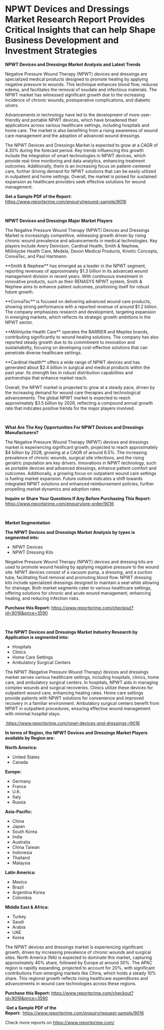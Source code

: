 <p><h1>NPWT Devices and Dressings Market Research Report Provides Critical Insights that can help Shape Business Development and Investment Strategies</h1></p><p><strong>NPWT Devices and Dressings Market Analysis and Latest Trends</strong></p>
<p><p>Negative Pressure Wound Therapy (NPWT) devices and dressings are specialized medical products designed to promote healing by applying negative pressure to wounds. This technique enhances blood flow, reduces edema, and facilitates the removal of exudate and infectious materials. The NPWT market has witnessed significant growth due to the increasing incidence of chronic wounds, postoperative complications, and diabetic ulcers. </p><p>Advancements in technology have led to the development of more user-friendly and portable NPWT devices, which have broadened their applications across various healthcare settings, including hospitals and home care. The market is also benefiting from a rising awareness of wound care management and the adoption of advanced wound dressings.</p><p>The NPWT Devices and Dressings Market is expected to grow at a CAGR of 4.30% during the forecast period. Key trends influencing this growth include the integration of smart technologies in NPWT devices, which provide real-time monitoring and data analytics, enhancing treatment outcomes. Additionally, there is an increasing focus on patient-centered care, further driving demand for NPWT solutions that can be easily utilized in outpatient and home settings. Overall, the market is poised for sustained expansion as healthcare providers seek effective solutions for wound management.</p></p>
<p><strong>Get a Sample PDF of the Report:&nbsp;</strong> <a href="https://www.reportprime.com/enquiry/request-sample/9016?utm_campaign=1126&utm_medium=2&utm_source=Github&utm_content=ia&utm_term=20032025&utm_id=npwt-devices-and-dressings">https://www.reportprime.com/enquiry/request-sample/9016</a></p>
<p>&nbsp;</p>
<p><strong>NPWT Devices and Dressings Major Market Players</strong></p>
<p><p>The Negative Pressure Wound Therapy (NPWT) Devices and Dressings Market is increasingly competitive, witnessing growth driven by rising chronic wound prevalence and advancements in medical technologies. Key players include Avery Dennison, Cardinal Health, Smith & Nephew, Mölnlycke Health Care, Medela, Devon Medical Products, Kinetic Concepts, ConvaTec, and Paul Hartmann.</p><p>**Smith & Nephew** has emerged as a leader in the NPWT segment, reporting revenues of approximately $1.3 billion in its advanced wound management division in recent years. With continuous investment in innovative products, such as their RENASYS NPWT system, Smith & Nephew aims to enhance patient outcomes, positioning itself for robust future growth.</p><p>**ConvaTec** is focused on delivering advanced wound care products, showing strong performance with a reported revenue of around $1.2 billion. The company emphasizes research and development, targeting expansion in emerging markets, which reflects its strategic growth ambitions in the NPWT sector.</p><p>**Mölnlycke Health Care** operates the BARRIER and Mepilex brands, contributing significantly to wound healing solutions. The company has also reported steady growth due to its commitment to innovation and sustainability, focusing on developing cost-effective solutions that can penetrate diverse healthcare settings.</p><p>**Cardinal Health** offers a wide range of NPWT devices and has generated about $2.4 billion in surgical and medical products within the past year. Its strength lies in robust distribution capabilities and partnerships that enhance market reach.</p><p>Overall, the NPWT market is projected to grow at a steady pace, driven by the increasing demand for wound care therapies and technological advancements. The global NPWT market is expected to reach approximately $3.5 billion by 2026, reflecting a compound annual growth rate that indicates positive trends for the major players involved.</p></p>
<p>&nbsp;</p>
<p><strong>What Are The Key Opportunities For NPWT Devices and Dressings Manufacturers?</strong></p>
<p><p>The Negative Pressure Wound Therapy (NPWT) devices and dressings market is experiencing significant growth, projected to reach approximately $4 billion by 2028, growing at a CAGR of around 6.5%. The increasing prevalence of chronic wounds, surgical site infections, and the rising geriatric population are key drivers. Innovations in NPWT technology, such as portable devices and advanced dressings, enhance patient comfort and outcomes. Additionally, a growing focus on outpatient wound care settings is fueling market expansion. Future outlook indicates a shift towards integrated NPWT solutions and enhanced reimbursement policies, further propelling market dynamics and adoption rates.</p></p>
<p><strong>Inquire or Share Your Questions If Any Before Purchasing This Report:</strong> <a href="https://www.reportprime.com/enquiry/pre-order/9016?utm_campaign=1126&utm_medium=2&utm_source=Github&utm_content=ia&utm_term=20032025&utm_id=npwt-devices-and-dressings">https://www.reportprime.com/enquiry/pre-order/9016</a></p>
<p>&nbsp;</p>
<p><strong>Market Segmentation</strong></p>
<p><strong>The NPWT Devices and Dressings Market Analysis by types is segmented into:</strong></p>
<p><ul><li>NPWT Devices</li><li>NPWT Dressing Kits</li></ul></p>
<p><p>Negative Pressure Wound Therapy (NPWT) devices and dressing kits are used to promote wound healing by applying negative pressure to the wound site. NPWT devices consist of a vacuum pump, a dressing, and a suction tube, facilitating fluid removal and promoting blood flow. NPWT dressing kits include specialized dressings designed to maintain a seal while allowing for drainage. Both market segments cater to various healthcare settings, offering solutions for chronic and acute wound management, enhancing healing, and reducing infection risks.</p></p>
<p><strong>Purchase this Report:&nbsp;</strong><a href="https://www.reportprime.com/checkout?id=9016&price=3590&utm_campaign=1126&utm_medium=2&utm_source=Github&utm_content=ia&utm_term=20032025&utm_id=npwt-devices-and-dressings">https://www.reportprime.com/checkout?id=9016&price=3590</a></p>
<p>&nbsp;</p>
<p><strong>The NPWT Devices and Dressings Market Industry Research by Application is segmented into:</strong></p>
<p><ul><li>Hospitals</li><li>Clinics</li><li>Home Care Settings</li><li>Ambulatory Surgical Centers</li></ul></p>
<p><p>The NPWT (Negative Pressure Wound Therapy) devices and dressings market serves various healthcare settings, including hospitals, clinics, home care, and ambulatory surgical centers. In hospitals, NPWT aids in managing complex wounds and surgical recoveries. Clinics utilize these devices for outpatient wound care, enhancing healing rates. Home care settings provide patients with NPWT solutions for convenience and improved recovery in a familiar environment. Ambulatory surgical centers benefit from NPWT in outpatient procedures, ensuring effective wound management with minimal hospital stays.</p></p>
<p><a href="https://www.reportprime.com/npwt-devices-and-dressings-r9016?utm_campaign=1126&utm_medium=2&utm_source=Github&utm_content=ia&utm_term=20032025&utm_id=npwt-devices-and-dressings">&nbsp;https://www.reportprime.com/npwt-devices-and-dressings-r9016</a></p>
<p><strong>In terms of Region, the NPWT Devices and Dressings Market Players available by Region are:</strong></p>
<p>
    <p> <strong> North America: </strong>
        <ul>
            <li>United States</li>
            <li>Canada</li>
        </ul>
        </p> 
    <p> <strong> Europe: </strong>
        <ul>
            <li>Germany</li>
            <li>France</li>
            <li>U.K.</li>
            <li>Italy</li>
            <li>Russia</li>
        </ul>
        </p> 
    <p> <strong> Asia-Pacific: </strong>
        <ul>
            <li>China</li>
            <li>Japan</li>
            <li>South Korea</li>
            <li>India</li>
            <li>Australia</li>
            <li>China Taiwan</li>
            <li>Indonesia</li>
            <li>Thailand</li>
            <li>Malaysia</li>
        </ul>
        </p> 
    <p> <strong> Latin America: </strong>
        <ul>
            <li>Mexico</li>
            <li>Brazil</li>
            <li>Argentina Korea</li>
            <li>Colombia</li>
        </ul>
        </p> 
    <p> <strong> Middle East & Africa: </strong>
        <ul>
            <li>Turkey</li>
            <li>Saudi</li>
            <li>Arabia</li>
            <li>UAE</li>
            <li>Korea</li>
        </ul>
    </p>
    </p>
<p><p>The NPWT devices and dressings market is experiencing significant growth, driven by increasing prevalence of chronic wounds and surgical sites. North America (NA) is expected to dominate this market, capturing approximately 40% share, followed by Europe at around 30%. The APAC region is rapidly expanding, projected to account for 20%, with significant contributions from emerging markets like China, which holds a steady 10% share. This regional growth reflects rising healthcare expenditures and advancements in wound care technologies across these regions.</p></p>
<p><strong>Purchase this Report: </strong><a href="https://www.reportprime.com/checkout?id=9016&price=3590&utm_campaign=1126&utm_medium=2&utm_source=Github&utm_content=ia&utm_term=20032025&utm_id=npwt-devices-and-dressings">https://www.reportprime.com/checkout?id=9016&price=3590</a></p>
<p>&nbsp;<strong>Get a Sample PDF of the Report:&nbsp;&nbsp;</strong><a href="https://www.reportprime.com/enquiry/request-sample/9016?utm_campaign=1126&utm_medium=2&utm_source=Github&utm_content=ia&utm_term=20032025&utm_id=npwt-devices-and-dressings">https://www.reportprime.com/enquiry/request-sample/9016</a></p>
<p><strong></strong></p>
<p>Check more reports on <a href="https://www.reportprime.com/?utm_campaign=1126&utm_medium=2&utm_source=Github&utm_content=ia&utm_term=20032025&utm_id=npwt-devices-and-dressings">https://www.reportprime.com/</a></p>